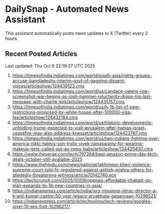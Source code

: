 # DailySnap - Automated News Assistant

This assistant automatically posts news updates to X (Twitter) every 2 hours.

## Recent Posted Articles

Last updated: Thu Oct  9 22:19:27 UTC 2025

1. https://timesofindia.indiatimes.com/world/south-asia/rights-groups-accuse-bangladeshs-interim-govt-of-gagging-dissent-voices/articleshow/124439123.cms
2. https://timesofindia.indiatimes.com/world/us/candace-owens-row-screenshot-war-begins-as-josh-hammer-reluctantly-drops-his-last-message-with-charlie-kirk/articleshow/124435157.cms
3. https://timesofindia.indiatimes.com/world/us/h-1b-list-of-new-restrictions-proposed-by-white-house-after-100000-visa-fee/articleshow/124432184.cms
4. https://timesofindia.indiatimes.com/world/us/historic-developments-unfolding-trump-expected-to-visit-jerusalem-after-hamas-israel-ceasefire-may-also-address-knesset/articleshow/124423767.cms
5. https://timesofindia.indiatimes.com/world/us/two-indians-fighting-over-america-nikki-haleys-son-trolls-vivek-ramaswamy-for-wearing-makeup-gets-called-out-as-nepo-baby/articleshow/124420430.cms
6. https://www.theverge.com/tech/797264/best-amazon-prime-day-tech-deals-october-still-available-2025
7. https://www.thehindu.com/news/national/lakhimpur-kheri-violence-supreme-court-told-fir-registered-against-ashish-mishra-others-for-allegedly-threatening-witness/article70142740.ece
8. https://techcrunch.com/2025/10/09/openais-affordable-chatgpt-go-plan-expands-to-16-new-countries-in-asia/
9. https://indianexpress.com/article/india/isro-missions-istrac-director-a-k-anil-kumar-centre-50-year-legacy-aryabhata-gaganyaan-10296521/
10. https://indianexpress.com/article/technology/tech-reviews/googles-pixel-10-pro-fold-10296217/
